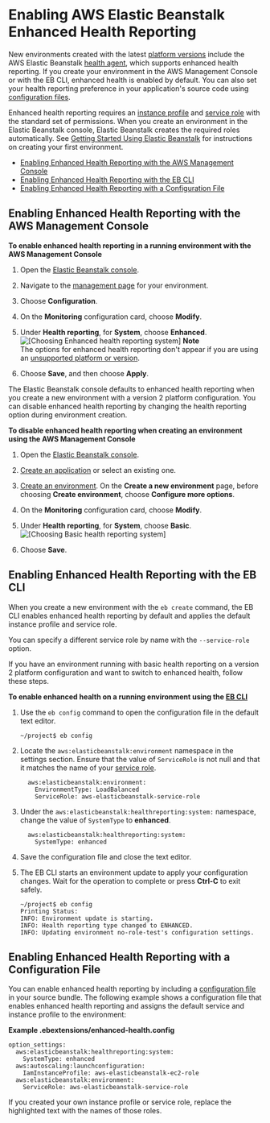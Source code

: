 # Enabling AWS Elastic Beanstalk Enhanced Health Reporting<a name="health-enhanced-enable"></a>

New environments created with the latest [platform versions](concepts.platforms.md) include the AWS Elastic Beanstalk [health agent](health-enhanced.md#health-enhanced-agent), which supports enhanced health reporting\. If you create your environment in the AWS Management Console or with the EB CLI, enhanced health is enabled by default\. You can also set your health reporting preference in your application's source code using [configuration files](ebextensions.md)\.

Enhanced health reporting requires an [instance profile](concepts-roles-instance.md) and [service role](concepts-roles-service.md) with the standard set of permissions\. When you create an environment in the Elastic Beanstalk console, Elastic Beanstalk creates the required roles automatically\. See [Getting Started Using Elastic Beanstalk](GettingStarted.md) for instructions on creating your first environment\.


+ [Enabling Enhanced Health Reporting with the AWS Management Console](#health-enhanced-enable-console)
+ [Enabling Enhanced Health Reporting with the EB CLI](#health-enhanced-enable-ebcli)
+ [Enabling Enhanced Health Reporting with a Configuration File](#health-enhanced-enable-config)

## Enabling Enhanced Health Reporting with the AWS Management Console<a name="health-enhanced-enable-console"></a>

**To enable enhanced health reporting in a running environment with the AWS Management Console**

1. Open the [Elastic Beanstalk console](https://console.aws.amazon.com/elasticbeanstalk)\.

1. Navigate to the [management page](environments-console.md) for your environment\.

1. Choose **Configuration**\.

1. On the **Monitoring** configuration card, choose **Modify**\.

1. Under **Health reporting**, for **System**, choose **Enhanced**\.  
![\[Choosing Enhanced health reporting system\]](http://docs.aws.amazon.com/elasticbeanstalk/latest/dg/images/enhanced-health-dashboard-option.png)
**Note**  
The options for enhanced health reporting don't appear if you are using an [unsupported platform or version](health-enhanced.md)\.

1. Choose **Save**, and then choose **Apply**\.

The Elastic Beanstalk console defaults to enhanced health reporting when you create a new environment with a version 2 platform configuration\. You can disable enhanced health reporting by changing the health reporting option during environment creation\.

**To disable enhanced health reporting when creating an environment using the AWS Management Console**

1. Open the [Elastic Beanstalk console](https://console.aws.amazon.com/elasticbeanstalk)\.

1. [Create an application](applications.md) or select an existing one\.

1. [Create an environment](using-features.environments.md)\. On the **Create a new environment** page, before choosing **Create environment**, choose **Configure more options**\.

1. On the **Monitoring** configuration card, choose **Modify**\.

1. Under **Health reporting**, for **System**, choose **Basic**\.  
![\[Choosing Basic health reporting system\]](http://docs.aws.amazon.com/elasticbeanstalk/latest/dg/images/basic-health-dashboard-option.png)

1. Choose **Save**\.

## Enabling Enhanced Health Reporting with the EB CLI<a name="health-enhanced-enable-ebcli"></a>

When you create a new environment with the `eb create` command, the EB CLI enables enhanced health reporting by default and applies the default instance profile and service role\.

You can specify a different service role by name with the `--service-role` option\.

If you have an environment running with basic health reporting on a version 2 platform configuration and want to switch to enhanced health, follow these steps\.

**To enable enhanced health on a running environment using the [EB CLI](eb-cli3.md)**

1. Use the `eb config` command to open the configuration file in the default text editor\.

   ```
   ~/project$ eb config
   ```

1. Locate the `aws:elasticbeanstalk:environment` namespace in the settings section\. Ensure that the value of `ServiceRole` is not null and that it matches the name of your [service role](concepts-roles-service.md)\.

   ```
     aws:elasticbeanstalk:environment:
       EnvironmentType: LoadBalanced
       ServiceRole: aws-elasticbeanstalk-service-role
   ```

1. Under the `aws:elasticbeanstalk:healthreporting:system:` namespace, change the value of `SystemType` to **enhanced**\.

   ```
     aws:elasticbeanstalk:healthreporting:system:
       SystemType: enhanced
   ```

1. Save the configuration file and close the text editor\.

1. The EB CLI starts an environment update to apply your configuration changes\. Wait for the operation to complete or press **Ctrl\-C** to exit safely\.

   ```
   ~/project$ eb config
   Printing Status:
   INFO: Environment update is starting.
   INFO: Health reporting type changed to ENHANCED.
   INFO: Updating environment no-role-test's configuration settings.
   ```

## Enabling Enhanced Health Reporting with a Configuration File<a name="health-enhanced-enable-config"></a>

You can enable enhanced health reporting by including a [configuration file](ebextensions.md) in your source bundle\. The following example shows a configuration file that enables enhanced health reporting and assigns the default service and instance profile to the environment:

**Example \.ebextensions/enhanced\-health\.config**  

```
option_settings:
  aws:elasticbeanstalk:healthreporting:system:
    SystemType: enhanced
  aws:autoscaling:launchconfiguration:
    IamInstanceProfile: aws-elasticbeanstalk-ec2-role
  aws:elasticbeanstalk:environment:
    ServiceRole: aws-elasticbeanstalk-service-role
```

If you created your own instance profile or service role, replace the highlighted text with the names of those roles\.